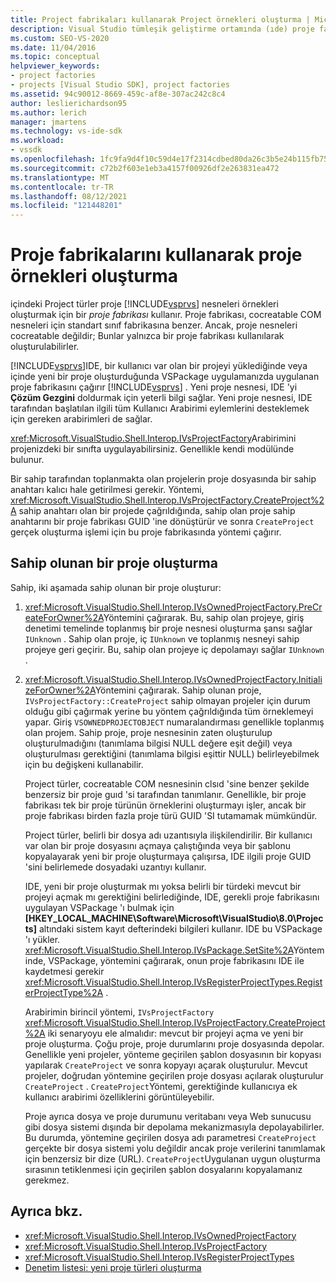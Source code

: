 ```yaml
---
title: Project fabrikaları kullanarak Project örnekleri oluşturma | Microsoft Docs
description: Visual Studio tümleşik geliştirme ortamında (ıde) proje fabrikaları kullanarak proje sınıfı örnekleri oluşturmayı öğrenin.
ms.custom: SEO-VS-2020
ms.date: 11/04/2016
ms.topic: conceptual
helpviewer_keywords:
- project factories
- projects [Visual Studio SDK], project factories
ms.assetid: 94c90012-8669-459c-af8e-307ac242c8c4
author: leslierichardson95
ms.author: lerich
manager: jmartens
ms.technology: vs-ide-sdk
ms.workload:
- vssdk
ms.openlocfilehash: 1fc9fa9d4f10c59d4e17f2314cdbed80da26c3b5e24b115fb755c1fce9645b24
ms.sourcegitcommit: c72b2f603e1eb3a4157f00926df2e263831ea472
ms.translationtype: MT
ms.contentlocale: tr-TR
ms.lasthandoff: 08/12/2021
ms.locfileid: "121448201"
---
```

# <a name="create-project-instances-by-using-project-factories"></a>Proje fabrikalarını kullanarak proje örnekleri oluşturma
içindeki Project türler proje [!INCLUDE[vsprvs](../../code-quality/includes/vsprvs_md.md)] nesneleri örnekleri oluşturmak için bir *proje fabrikası* kullanır. Proje fabrikası, cocreatable COM nesneleri için standart sınıf fabrikasına benzer. Ancak, proje nesneleri cocreatable değildir; Bunlar yalnızca bir proje fabrikası kullanılarak oluşturulabilirler.

 [!INCLUDE[vsprvs](../../code-quality/includes/vsprvs_md.md)]IDE, bir kullanıcı var olan bir projeyi yüklediğinde veya içinde yeni bir proje oluşturduğunda VSPackage uygulamanızda uygulanan proje fabrikasını çağırır [!INCLUDE[vsprvs](../../code-quality/includes/vsprvs_md.md)] . Yeni proje nesnesi, IDE 'yi **Çözüm Gezgini** doldurmak için yeterli bilgi sağlar. Yeni proje nesnesi, IDE tarafından başlatılan ilgili tüm Kullanıcı Arabirimi eylemlerini desteklemek için gereken arabirimleri de sağlar.

 <xref:Microsoft.VisualStudio.Shell.Interop.IVsProjectFactory>Arabirimini projenizdeki bir sınıfta uygulayabilirsiniz. Genellikle kendi modülünde bulunur.

 Bir sahip tarafından toplanmakta olan projelerin proje dosyasında bir sahip anahtarı kalıcı hale getirilmesi gerekir. Yöntemi, <xref:Microsoft.VisualStudio.Shell.Interop.IVsProjectFactory.CreateProject%2A> sahip anahtarı olan bir projede çağrıldığında, sahip olan proje sahip anahtarını bir proje fabrikası GUID 'ine dönüştürür ve sonra `CreateProject` gerçek oluşturma işlemi için bu proje fabrikasında yöntemi çağırır.

## <a name="create-an-owned-project"></a>Sahip olunan bir proje oluşturma
 Sahip, iki aşamada sahip olunan bir proje oluşturur:

1. <xref:Microsoft.VisualStudio.Shell.Interop.IVsOwnedProjectFactory.PreCreateForOwner%2A>Yöntemini çağırarak. Bu, sahip olan projeye, giriş denetimi temelinde toplanmış bir proje nesnesi oluşturma şansı sağlar `IUnknown` . Sahip olan proje, iç `IUnknown` ve toplanmış nesneyi sahip projeye geri geçirir. Bu, sahip olan projeye iç depolamayı sağlar `IUnknown` .

2. <xref:Microsoft.VisualStudio.Shell.Interop.IVsOwnedProjectFactory.InitializeForOwner%2A>Yöntemini çağırarak. Sahip olunan proje, `IVsProjectFactory::CreateProject` sahip olmayan projeler için durum olduğu gibi çağırmak yerine bu yöntem çağrıldığında tüm örneklemeyi yapar. Giriş `VSOWNEDPROJECTOBJECT` numaralandırması genellikle toplanmış olan projem. Sahip proje, proje nesnesinin zaten oluşturulup oluşturulmadığını (tanımlama bilgisi NULL değere eşit değil) veya oluşturulması gerektiğini (tanımlama bilgisi eşittir NULL) belirleyebilmek için bu değişkeni kullanabilir.

   Project türler, cocreatable COM nesnesinin clsıd 'sine benzer şekilde benzersiz bir proje guıd 'si tarafından tanımlanır. Genellikle, bir proje fabrikası tek bir proje türünün örneklerini oluşturmayı işler, ancak bir proje fabrikası birden fazla proje türü GUID 'SI tutamamak mümkündür.

   Project türler, belirli bir dosya adı uzantısıyla ilişkilendirilir. Bir kullanıcı var olan bir proje dosyasını açmaya çalıştığında veya bir şablonu kopyalayarak yeni bir proje oluşturmaya çalışırsa, IDE ilgili proje GUID 'sini belirlemede dosyadaki uzantıyı kullanır.

   IDE, yeni bir proje oluşturmak mı yoksa belirli bir türdeki mevcut bir projeyi açmak mı gerektiğini belirlediğinde, IDE, gerekli proje fabrikasını uygulayan VSPackage 'ı bulmak için **[HKEY_LOCAL_MACHINE\Software\Microsoft\VisualStudio\8.0\Projects]** altındaki sistem kayıt defterindeki bilgileri kullanır. IDE bu VSPackage 'ı yükler. <xref:Microsoft.VisualStudio.Shell.Interop.IVsPackage.SetSite%2A>Yönteminde, VSPackage, yöntemini çağırarak, onun proje fabrikasını IDE ile kaydetmesi gerekir <xref:Microsoft.VisualStudio.Shell.Interop.IVsRegisterProjectTypes.RegisterProjectType%2A> .

   Arabirimin birincil yöntemi, `IVsProjectFactory` <xref:Microsoft.VisualStudio.Shell.Interop.IVsProjectFactory.CreateProject%2A> iki senaryoyu ele almalıdır: mevcut bir projeyi açma ve yeni bir proje oluşturma. Çoğu proje, proje durumlarını proje dosyasında depolar. Genellikle yeni projeler, yönteme geçirilen şablon dosyasının bir kopyası yapılarak `CreateProject` ve sonra kopyayı açarak oluşturulur. Mevcut projeler, doğrudan yöntemine geçirilen proje dosyası açılarak oluşturulur `CreateProject` . `CreateProject`Yöntemi, gerektiğinde kullanıcıya ek kullanıcı arabirimi özelliklerini görüntüleyebilir.

   Proje ayrıca dosya ve proje durumunu veritabanı veya Web sunucusu gibi dosya sistemi dışında bir depolama mekanizmasıyla depolayabilirler. Bu durumda, yöntemine geçirilen dosya adı parametresi `CreateProject` gerçekte bir dosya sistemi yolu değildir ancak proje verilerini tanımlamak için benzersiz bir dize (URL). `CreateProject`Uygulanan uygun oluşturma sırasının tetiklenmesi için geçirilen şablon dosyalarını kopyalamanız gerekmez.

## <a name="see-also"></a>Ayrıca bkz.
- <xref:Microsoft.VisualStudio.Shell.Interop.IVsOwnedProjectFactory>
- <xref:Microsoft.VisualStudio.Shell.Interop.IVsProjectFactory>
- <xref:Microsoft.VisualStudio.Shell.Interop.IVsRegisterProjectTypes>
- [Denetim listesi: yeni proje türleri oluşturma](../../extensibility/internals/checklist-creating-new-project-types.md)
